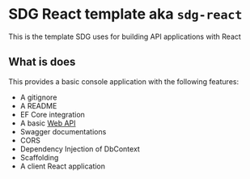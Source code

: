 # SDG React template aka `sdg-react`

This is the template SDG uses for building API applications with React

## What is does

This provides a basic console application with the following features:

- A gitignore
- A README
- EF Core integration
- A basic [Web API](https://dotnet.microsoft.com/apps/aspnet/apis)
- Swagger documentations
- CORS
- Dependency Injection of DbContext
- Scaffolding
- A client React application
